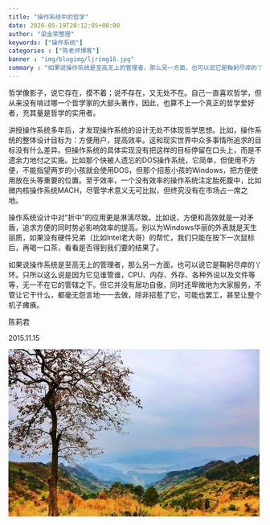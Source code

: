 ```yaml
---
title: "操作系统中的哲学"
date: 2020-05-19T20:12:05+08:00
author: "梁金荣整理"
keywords: ["操作系统"]
categories : ["陈老师博客"]
banner : "img/blogimg/ljrimg16.jpg"
summary : "如果说操作系统是至高无上的管理者，那么另一方面，也可以说它是鞠躬尽瘁的丫环。只所以这么说是因为它见谁管谁，CPU、内存、外存、各种外设以及文件等等，无一不在它的管辖之下。但它并没有居功自傲，同时还卑微地为大家服务，不管让它干什么，都毫无怨言地一一去做，除非招惹了它，可能也罢工，甚至让整个机子瘫痪。"
---
```


哲学像影子，说它存在，摸不着；说不存在，又无处不在。自己一直喜欢哲学，但从来没有啃过哪一个哲学家的大部头著作，因此，也算不上一个真正的哲学爱好者，充其量是哲学的实用者。

讲授操作系统多年后，才发现操作系统的设计无处不体现哲学思想。比如，操作系统的整体设计目标为：方便用户，提高效率。这和现实世界中众多事情所追求的目标没有什么差异。但操作系统的具体实现没有把这样的目标停留在口头上，而是不遗余力地付之实施。比如那个快被人遗忘的DOS操作系统，它简单，但使用不方便，不能指望两岁的小孩就会使用DOS，但那个招惹小孩的Windows，把方便使用放在头等重要的位置。至于效率，一个没有效率的操作系统注定胎死腹中，比如微内核操作系统MACH，尽管学术意义无可比拟，但终究没有在市场占一席之地。

操作系统设计中对“折中”的应用更是淋漓尽致。比如说，方便和高效就是一对矛盾，追求方便的同时势必影响效率的提高。别以为Windows华丽的外表就是天生丽质，如果没有硬件兄弟（比如Intel老大哥）的帮忙，我们只能在按下一次鼠标后，再喝一口茶，看看是否得到我们要的结果了。

如果说操作系统是至高无上的管理者，那么另一方面，也可以说它是鞠躬尽瘁的丫环。只所以这么说是因为它见谁管谁，CPU、内存、外存、各种外设以及文件等等，无一不在它的管辖之下。但它并没有居功自傲，同时还卑微地为大家服务，不管让它干什么，都毫无怨言地一一去做，除非招惹了它，可能也罢工，甚至让整个机子瘫痪。


陈莉君

2015.11.15


![](img/1.jpg)